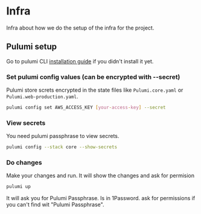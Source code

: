 # Infra

Infra about how we do the setup of the infra for the project.

## Pulumi setup

Go to pulumi CLI [installation guide](https://www.pulumi.com/docs/install/) if
you didn't install it yet.

### Set pulumi config values (can be encrypted with --secret)

Pulumi store screts encrypted in the state files like `Pulumi.core.yaml` or
`Pulumi.web-production.yaml`.

```bash
pulumi config set AWS_ACCESS_KEY [your-access-key] --secret
```

### View secrets

You need pulumi passphrase to view secrets.

```bash
pulumi config --stack core --show-secrets
```

### Do changes

Make your changes and run. It will show the changes and ask for permision

```bash
pulumi up
```

It will ask you for Pulumi Passphrase. Is in 1Password. ask for permissions if
you can't find wit "Pulumi Passphrase".
